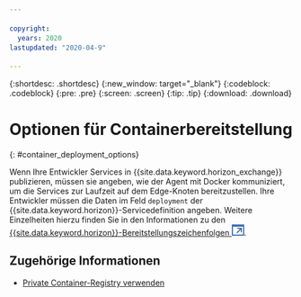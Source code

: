 ```yaml
---

copyright:
  years: 2020
lastupdated: "2020-04-9"

---
```


{:shortdesc: .shortdesc}
{:new_window: target="_blank"}
{:codeblock: .codeblock}
{:pre: .pre}
{:screen: .screen}
{:tip: .tip}
{:download: .download}

# Optionen für Containerbereitstellung
{: #container_deployment_options}

Wenn Ihre Entwickler Services in {{site.data.keyword.horizon_exchange}} publizieren, müssen sie angeben, wie der Agent mit Docker kommuniziert, um die Services zur Laufzeit auf dem Edge-Knoten bereitzustellen. Ihre Entwickler müssen die Daten im Feld `deployment` der {{site.data.keyword.horizon}}-Servicedefinition angeben. Weitere Einzelheiten hierzu finden Sie in den Informationen zu den [{{site.data.keyword.horizon}}-Bereitstellungszeichenfolgen ![Wird in einer neuen Registerkarte geöffnet](../../images/icons/launch-glyph.svg "Wird in einer neuen Registerkarte geöffnet")](https://github.com/open-horizon/anax/blob/master/doc/deployment_string.md).

## Zugehörige Informationen

* [Private Container-Registry verwenden](container_registry.md)

